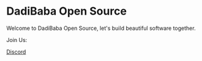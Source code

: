 # DadiBaba Open Source

Welcome to DadiBaba Open Source, let's build beautiful software together.

Join Us:

[Discord](https://discord.com/channels/1201104979356823572/1201104979356823575)
